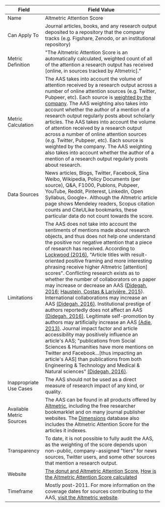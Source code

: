 | Field | Field Value |
|------------------------------|-------------------------------------------------|
| Name | Altmetric Attention Score
| Can Apply To | Journal articles, books, and any research output deposited to a repository that the company tracks (e.g. Figshare, Zenodo, or an institutional repository)|
| Metric Definition | "The Altmetric Attention Score is an automatically calculated, weighted count of all of the attention a research output has received [online, in sources tracked by Altmetric]."|
| Metric Calculation | The AAS takes into account the volume of attention received by a research output across a number of online attention sources (e.g. Twitter, Pubpeer, etc). Each source is [weighted by the company](https://help.altmetric.com/support/solutions/articles/6000060969-how-is-the-altmetric-attention-score-calculated-). The AAS weighting also takes into account whether the author of a mention of a research output regularly posts about scholarly articles.  The AAS takes into account the volume of attention received by a research output across a number of online attention sources (e.g. Twitter, Pubpeer, etc). Each source is weighted by the company. The AAS weighting also takes into account whether the author of a mention of a research output regularly posts about research.
| Data Sources | News articles, Blogs, Twitter, Facebook, Sina Weibo, Wikipedia, Policy Documents (per source), Q&A, F1000, Publons, Pubpeer, YouTube, Reddit, Pinterest, LinkedIn, Open Syllabus, Google+. Although the Altmetric article page shows Mendeley readers, Scopus citation counts and CiteULike bookmarks, these particular data do not count towards the score.
| Limitations | The AAS does not take into account the sentiments of mentions made about research objects, and thus does not help one understand the positive nor negative attention that a piece of research has received. According to [Lockwood (2016)](http://doi.org/10.15200/winn.146723.36330), "Article titles with result-oriented positive framing and more interesting phrasing receive higher Altmetric [attention] scores". Conflicting research exists as to whether the number of collaborators on a paper may increase or decrease an AAS ([Didegah, 2016](http://hdl.handle.net/2142/89331); [Haustein, Costas & Larivière, 2015](https://doi.org/10.1371/journal.pone.0120495)). International collaborations may increase an AAS [(Didegah, 2016)](http://hdl.handle.net/2142/89331). Institutional prestige of authors reportedly does not affect an AAS [(Didegah, 2016)](http://hdl.handle.net/2142/89331). Legitimate self-promotion by authors may artificially increase an AAS [(Adie, 2013)](https://www.altmetric.com/blog/gaming-altmetrics/). Journal impact factor and article accessibility may positively influence an article's AAS; "publications from Social Sciences & Humanities have more mentions on Twitter and Facebook...[thus impacting an article's AAS] than publications from both Engineering & Technology and Medical & Natural sciences" [(Didegah, 2016)](http://hdl.handle.net/2142/89331).
| Inappropriate Use Cases | The AAS should not be used as a direct measure of research impact of any kind, or quality.
| Available Metric Sources | The AAS can be found in all products offered by [Altmetric](http://www.altmetric.com/), including the free researcher bookmarklet and on many journal publisher websites. The [Dimensions](https://app.dimensions.ai/discover/publication) database also includes the Altmetric Attention Score for the articles it indexes.
| Transparency | To date, it is not possible to fully audit the AAS, as the weighting of the score depends upon non-public, company-assigned "tiers" for news sources, Twitter users, and some other sources that mention a research output.
| Website | [The donut and Altmetric Attention Score](https://www.altmetric.com/about-our-data/the-donut-and-score/), [How is the Altmetric Attention Score calculated](https://help.altmetric.com/support/solutions/articles/6000060969-how-is-the-altmetric-score-calculated-) |
| Timeframe | Mostly post-2011. For more information on the coverage dates for sources contributing to the AAS, [visit the Altmetric website](https://help.altmetric.com/support/solutions/articles/6000136884-when-did-altmetric-start-tracking-attention-to-each-attention-source-).
